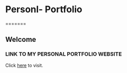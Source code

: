 # Personl- Portfolio


=======
## Welcome


### LINK TO MY PERSONAL PORTFOLIO WEBSITE

Click [here](https://iamshubhamhere.github.io/personal_portofolio/) to visit.

